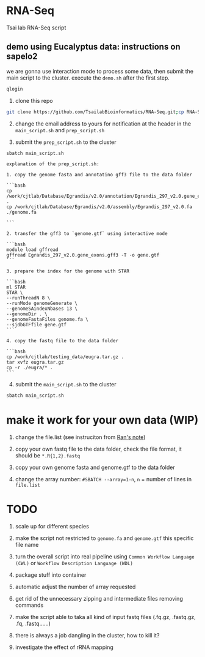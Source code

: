 # RNA-Seq

Tsai lab RNA-Seq script

## demo using Eucalyptus data: instructions on sapelo2

we are gonna use interaction mode to process some data, then submit the main script to the cluster. execute the `demo.sh` after the first step.

```bash
qlogin
```

1. clone this repo

```bash
git clone https://github.com/TsailabBioinformatics/RNA-Seq.git;cp RNA-Seq/* .
```

2. change the email address to yours for notification at the header in the `main_script.sh` and `prep_script.sh`

3. submit the `prep_script.sh` to the cluster

```bash
sbatch main_script.sh
```
    explanation of the prep_script.sh:

    1. copy the genome fasta and annotatino gff3 file to the data folder

    ```bash
    cp /work/cjtlab/Database/Egrandis/v2.0/annotation/Egrandis_297_v2.0.gene_exons.gff3 .
    cp /work/cjtlab/Database/Egrandis/v2.0/assembly/Egrandis_297_v2.0.fa ./genome.fa

    ```

    2. transfer the gff3 to `genome.gtf` using interactive mode

    ```bash
    module load gffread
    gffread Egrandis_297_v2.0.gene_exons.gff3 -T -o gene.gtf 
    ```

    3. prepare the index for the genome with STAR

    ```bash
    ml STAR
    STAR \
    --runThreadN 8 \
    --runMode genomeGenerate \
    --genomeSAindexNbases 13 \
    --genomeDir . \
    --genomeFastaFiles genome.fa \
    --sjdbGTFfile gene.gtf
    ```

    4. copy the fastq file to the data folder

    ```bash
    cp /work/cjtlab/testing_data/eugra.tar.gz .
    tar xvfz eugra.tar.gz
    cp -r ./eugra/* .
    ```

4. submit the `main_script.sh` to the cluster

```bash
sbatch main_script.sh
```

# make it work for your own data (WIP)

1. change the file.list (see instruciton from [Ran's note](https://www.evernote.com/shard/s202/client/snv?noteGuid=070f6281-ef94-47c1-a4df-3dbb2083693c&noteKey=2e87d16e54db6d4b&sn=https%3A%2F%2Fwww.evernote.com%2Fshard%2Fs202%2Fsh%2F070f6281-ef94-47c1-a4df-3dbb2083693c%2F2e87d16e54db6d4b&title=RNAseq%2Bpipeline%2B%2528SLURM%2Bsystem%2B2020%2529))

2. copy your own fastq file to the data folder, check the file format, it should be `*.R{1,2}.fastq`

3. copy your own genome fasta and genome.gtf to the data folder

4. change the array number: `#SBATCH --array=1-n`, `n` = number of lines in `file.list`

# TODO

1. scale up for different species

2. make the script not restricted to `genome.fa` and `genome.gtf` this specific file name

3. turn the overall script into real pipeline using `Common Workflow Language (CWL)` or `Workflow Description Language (WDL)`

4. package stuff into container

5. automatic adjust the number of array requested

6. get rid of the unnecessary zipping and intermediate files removing commands

7. make the script able to taka all kind of input fastq files (.fq.gz, .fastq.gz, .fq, .fastq......)

8. there is always a job dangling in the cluster, how to kill it?

9. investigate the effect of rRNA mapping 